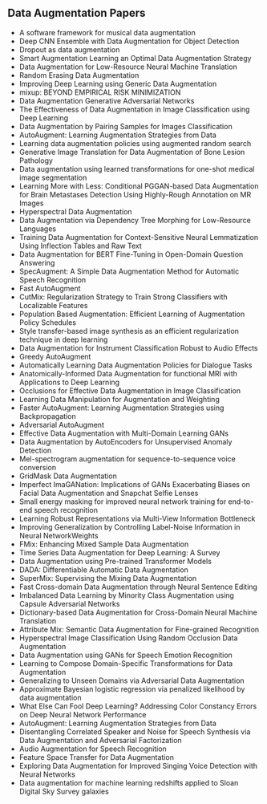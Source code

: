<h2> Data Augmentation Papers </h2>

<ul>

                             

 <li><a target="_blank" href="https://github.com/manjunath5496/Data-Augmentation-Papers/blob/master/aug(1).pdf" style="text-decoration:none;">A software framework for musical data augmentation</a></li>

 <li><a target="_blank" href="https://github.com/manjunath5496/Data-Augmentation-Papers/blob/master/aug(2).pdf" style="text-decoration:none;">Deep CNN Ensemble with Data Augmentation for Object Detection</a></li>

<li><a target="_blank" href="https://github.com/manjunath5496/Data-Augmentation-Papers/blob/master/aug(3).pdf" style="text-decoration:none;">Dropout as data augmentation</a></li>
 <li><a target="_blank" href="https://github.com/manjunath5496/Data-Augmentation-Papers/blob/master/aug(4).pdf" style="text-decoration:none;">Smart Augmentation Learning an Optimal Data Augmentation Strategy</a></li>                              




<li><a target="_blank" href="https://github.com/manjunath5496/Data-Augmentation-Papers/blob/master/aug(5).pdf" style="text-decoration:none;">Data Augmentation for Low-Resource Neural Machine Translation</a></li>
<li><a target="_blank" href="https://github.com/manjunath5496/Data-Augmentation-Papers/blob/master/aug(6).pdf" style="text-decoration:none;">Random Erasing Data Augmentation</a></li>
 <li><a target="_blank" href="https://github.com/manjunath5496/Data-Augmentation-Papers/blob/master/aug(7).pdf" style="text-decoration:none;">Improving Deep Learning using Generic Data Augmentation</a></li>

 <li><a target="_blank" href="https://github.com/manjunath5496/Data-Augmentation-Papers/blob/master/aug(8).pdf" style="text-decoration:none;"> mixup: BEYOND EMPIRICAL RISK MINIMIZATION </a></li>
   <li><a target="_blank" href="https://github.com/manjunath5496/Data-Augmentation-Papers/blob/master/aug(9).pdf" style="text-decoration:none;">Data Augmentation Generative Adversarial Networks</a></li>
  
   
 <li><a target="_blank" href="https://github.com/manjunath5496/Data-Augmentation-Papers/blob/master/aug(10).pdf" style="text-decoration:none;">The Effectiveness of Data Augmentation in Image Classification using Deep Learning</a></li>                              
<li><a target="_blank" href="https://github.com/manjunath5496/Data-Augmentation-Papers/blob/master/aug(11).pdf" style="text-decoration:none;">Data Augmentation by Pairing Samples for Images Classification</a></li>
<li><a target="_blank" href="https://github.com/manjunath5496/Data-Augmentation-Papers/blob/master/aug(12).pdf" style="text-decoration:none;">AutoAugment:
Learning Augmentation Strategies from Data</a></li>
<li><a target="_blank" href="https://github.com/manjunath5496/Data-Augmentation-Papers/blob/master/aug(13).pdf" style="text-decoration:none;">Learning data augmentation policies using augmented random search</a></li>

<li><a target="_blank" href="https://github.com/manjunath5496/Data-Augmentation-Papers/blob/master/aug(14).pdf" style="text-decoration:none;">Generative Image Translation for Data Augmentation of Bone Lesion Pathology</a></li>
                              
<li><a target="_blank" href="https://github.com/manjunath5496/Data-Augmentation-Papers/blob/master/aug(15).pdf" style="text-decoration:none;">Data augmentation using learned transformations for one-shot medical image segmentation</a></li>

<li><a target="_blank" href="https://github.com/manjunath5496/Data-Augmentation-Papers/blob/master/aug(16).pdf" style="text-decoration:none;">Learning More with Less: Conditional PGGAN-based Data Augmentation for Brain Metastases Detection Using Highly-Rough Annotation on MR Images</a></li>

  <li><a target="_blank" href="https://github.com/manjunath5496/Data-Augmentation-Papers/blob/master/aug(17).pdf" style="text-decoration:none;"> Hyperspectral Data Augmentation</a></li>   
  
<li><a target="_blank" href="https://github.com/manjunath5496/Data-Augmentation-Papers/blob/master/aug(18).pdf" style="text-decoration:none;">Data Augmentation via Dependency Tree Morphing for Low-Resource Languages</a></li> 

  
<li><a target="_blank" href="https://github.com/manjunath5496/Data-Augmentation-Papers/blob/master/aug(19).pdf" style="text-decoration:none;">Training Data Augmentation for Context-Sensitive Neural Lemmatization Using Inflection Tables and Raw Text</a></li> 

<li><a target="_blank" href="https://github.com/manjunath5496/Data-Augmentation-Papers/blob/master/aug(20).pdf" style="text-decoration:none;">Data Augmentation for BERT Fine-Tuning in Open-Domain Question Answering</a></li>

<li><a target="_blank" href="https://github.com/manjunath5496/Data-Augmentation-Papers/blob/master/aug(21).pdf" style="text-decoration:none;"> SpecAugment: A Simple Data Augmentation Method for Automatic Speech Recognition </a></li>
<li><a target="_blank" href="https://github.com/manjunath5496/Data-Augmentation-Papers/blob/master/aug(22).pdf" style="text-decoration:none;">Fast AutoAugment</a></li> 
 
 
 
 
 
 <li><a target="_blank" href="https://github.com/manjunath5496/Data-Augmentation-Papers/blob/master/aug(23).pdf" style="text-decoration:none;">CutMix: Regularization Strategy to Train Strong Classifiers with Localizable Features</a></li> 
 

   <li><a target="_blank" href="https://github.com/manjunath5496/Data-Augmentation-Papers/blob/master/aug(24).pdf" style="text-decoration:none;">Population Based Augmentation:
Efficient Learning of Augmentation Policy Schedules</a></li>
 
   <li><a target="_blank" href="https://github.com/manjunath5496/Data-Augmentation-Papers/blob/master/aug(25).pdf" style="text-decoration:none;">Style transfer-based image synthesis as an efficient regularization technique in deep learning</a></li>                              
 <li><a target="_blank" href="https://github.com/manjunath5496/Data-Augmentation-Papers/blob/master/aug(26).pdf" style="text-decoration:none;">Data Augmentation for Instrument Classification Robust to Audio Effects</a></li>
 
 
 
 <li><a target="_blank" href="https://github.com/manjunath5496/Data-Augmentation-Papers/blob/master/aug(27).pdf" style="text-decoration:none;">Greedy AutoAugment</a></li>
   
 
   <li><a target="_blank" href="https://github.com/manjunath5496/Data-Augmentation-Papers/blob/master/aug(28).pdf" style="text-decoration:none;">Automatically Learning Data Augmentation Policies for Dialogue Tasks</a></li>
 
   <li><a target="_blank" href="https://github.com/manjunath5496/Data-Augmentation-Papers/blob/master/aug(29).pdf" style="text-decoration:none;">Anatomically-Informed Data Augmentation for functional MRI with Applications to Deep Learning</a></li>                              

  <li><a target="_blank" href="https://github.com/manjunath5496/Data-Augmentation-Papers/blob/master/aug(30).pdf" style="text-decoration:none;">Occlusions for Effective Data Augmentation in Image Classification</a></li>
 
   <li><a target="_blank" href="https://github.com/manjunath5496/Data-Augmentation-Papers/blob/master/aug(31).pdf" style="text-decoration:none;">Learning Data Manipulation for Augmentation and Weighting</a></li> 
    <li><a target="_blank" href="https://github.com/manjunath5496/Data-Augmentation-Papers/blob/master/aug(32).pdf" style="text-decoration:none;">Faster AutoAugment: Learning Augmentation Strategies using Backpropagation</a></li> 

   <li><a target="_blank" href="https://github.com/manjunath5496/Data-Augmentation-Papers/blob/master/aug(33).pdf" style="text-decoration:none;">Adversarial AutoAugment</a></li>                              

  <li><a target="_blank" href="https://github.com/manjunath5496/Data-Augmentation-Papers/blob/master/aug(34).pdf" style="text-decoration:none;">Effective Data Augmentation with Multi-Domain Learning GANs</a></li> 
 
  <li><a target="_blank" href="https://github.com/manjunath5496/Data-Augmentation-Papers/blob/master/aug(35).pdf" style="text-decoration:none;"> Data Augmentation by AutoEncoders for Unsupervised Anomaly Detection</a></li> 

  <li><a target="_blank" href="https://github.com/manjunath5496/Data-Augmentation-Papers/blob/master/aug(36).pdf" style="text-decoration:none;"> Mel-spectrogram augmentation for sequence-to-sequence voice conversion</a></li> 
 
<li><a target="_blank" href="https://github.com/manjunath5496/Data-Augmentation-Papers/blob/master/aug(37).pdf" style="text-decoration:none;">GridMask Data Augmentation</a></li>
 <li><a target="_blank" href="https://github.com/manjunath5496/Data-Augmentation-Papers/blob/master/aug(38).pdf" style="text-decoration:none;">Imperfect ImaGANation: Implications of GANs Exacerbating Biases on Facial Data Augmentation and Snapchat Selfie Lenses</a></li>
<li><a target="_blank" href="https://github.com/manjunath5496/Data-Augmentation-Papers/blob/master/aug(39).pdf" style="text-decoration:none;">Small energy masking for improved neural network training for end-to-end speech recognition</a></li>
 <li><a target="_blank" href="https://github.com/manjunath5496/Data-Augmentation-Papers/blob/master/aug(40).pdf" style="text-decoration:none;">Learning Robust Representations via Multi-View Information Bottleneck</a></li>                              
<li><a target="_blank" href="https://github.com/manjunath5496/Data-Augmentation-Papers/blob/master/aug(41).pdf" style="text-decoration:none;">Improving Generalization by Controlling Label-Noise Information in Neural NetworkWeights</a></li>
<li><a target="_blank" href="https://github.com/manjunath5496/Data-Augmentation-Papers/blob/master/aug(42).pdf" style="text-decoration:none;">FMix: Enhancing Mixed Sample Data Augmentation</a></li>
 
  <li><a target="_blank" href="https://github.com/manjunath5496/Data-Augmentation-Papers/blob/master/aug(43).pdf" style="text-decoration:none;">Time Series Data Augmentation for Deep Learning: A Survey</a></li>
 <li><a target="_blank" href="https://github.com/manjunath5496/Data-Augmentation-Papers/blob/master/aug(44).pdf" style="text-decoration:none;">Data Augmentation using Pre-trained Transformer Models</a></li>
   <li><a target="_blank" href="https://github.com/manjunath5496/Data-Augmentation-Papers/blob/master/aug(45).pdf" style="text-decoration:none;">DADA: Differentiable Automatic Data Augmentation</a></li>  
   
<li><a target="_blank" href="https://github.com/manjunath5496/Data-Augmentation-Papers/blob/master/aug(46).pdf" style="text-decoration:none;">SuperMix: Supervising the Mixing Data Augmentation</a></li> 
                             
<li><a target="_blank" href="https://github.com/manjunath5496/Data-Augmentation-Papers/blob/master/aug(47).pdf" style="text-decoration:none;">Fast Cross-domain Data Augmentation through Neural Sentence Editing</a></li>
<li><a target="_blank" href="https://github.com/manjunath5496/Data-Augmentation-Papers/blob/master/aug(48).pdf" style="text-decoration:none;">Imbalanced Data Learning by Minority Class Augmentation using Capsule Adversarial Networks</a></li>

<li><a target="_blank" href="https://github.com/manjunath5496/Data-Augmentation-Papers/blob/master/aug(49).pdf" style="text-decoration:none;">Dictionary-based Data Augmentation for Cross-Domain Neural Machine Translation </a></li>
                              
<li><a target="_blank" href="https://github.com/manjunath5496/Data-Augmentation-Papers/blob/master/aug(50).pdf" style="text-decoration:none;">Attribute Mix: Semantic Data Augmentation for Fine-grained Recognition</a></li>
<li><a target="_blank" href="https://github.com/manjunath5496/Data-Augmentation-Papers/blob/master/aug(51).pdf" style="text-decoration:none;">Hyperspectral Image Classification Using Random Occlusion Data Augmentation</a></li>
<li><a target="_blank" href="https://github.com/manjunath5496/Data-Augmentation-Papers/blob/master/aug(52).pdf" style="text-decoration:none;">Data Augmentation using GANs for Speech Emotion Recognition</a></li>

<li><a target="_blank" href="https://github.com/manjunath5496/Data-Augmentation-Papers/blob/master/aug(53).pdf" style="text-decoration:none;">Learning to Compose Domain-Specific
Transformations for Data Augmentation</a></li>
 
<li><a target="_blank" href="https://github.com/manjunath5496/Data-Augmentation-Papers/blob/master/aug(54).pdf" style="text-decoration:none;">Generalizing to Unseen Domains
via Adversarial Data Augmentation</a></li>

<li><a target="_blank" href="https://github.com/manjunath5496/Data-Augmentation-Papers/blob/master/aug(55).pdf" style="text-decoration:none;">Approximate Bayesian logistic regression via penalized likelihood by data augmentation</a></li>
 
  <li><a target="_blank" href="https://github.com/manjunath5496/Data-Augmentation-Papers/blob/master/aug(56).pdf" style="text-decoration:none;">What Else Can Fool Deep Learning?
Addressing Color Constancy Errors on Deep Neural Network Performance</a></li>                              

  <li><a target="_blank" href="https://github.com/manjunath5496/Data-Augmentation-Papers/blob/master/aug(57).pdf" style="text-decoration:none;">AutoAugment:
Learning Augmentation Strategies from Data</a></li>
 
   <li><a target="_blank" href="https://github.com/manjunath5496/Data-Augmentation-Papers/blob/master/aug(58).pdf" style="text-decoration:none;">Disentangling Correlated Speaker and Noise for Speech Synthesis via Data Augmentation and Adversarial Factorization</a></li>
    <li><a target="_blank" href="https://github.com/manjunath5496/Data-Augmentation-Papers/blob/master/aug(59).pdf" style="text-decoration:none;">Audio Augmentation for Speech Recognition</a></li>
 
 
 
 
 
  <li><a target="_blank" href="https://github.com/manjunath5496/Data-Augmentation-Papers/blob/master/aug(60).pdf" style="text-decoration:none;">Feature Space Transfer for Data Augmentation</a></li>
 
   <li><a target="_blank" href="https://github.com/manjunath5496/Data-Augmentation-Papers/blob/master/aug(61).pdf" style="text-decoration:none;">Exploring Data Augmentation for Improved Singing Voice Detection with Neural Networks </a></li>
 
   <li><a target="_blank" href="https://github.com/manjunath5496/Data-Augmentation-Papers/blob/master/aug(62).pdf" style="text-decoration:none;">Data augmentation for machine learning redshifts applied to Sloan Digital Sky Survey galaxies</a></li>
 
 </ul>
